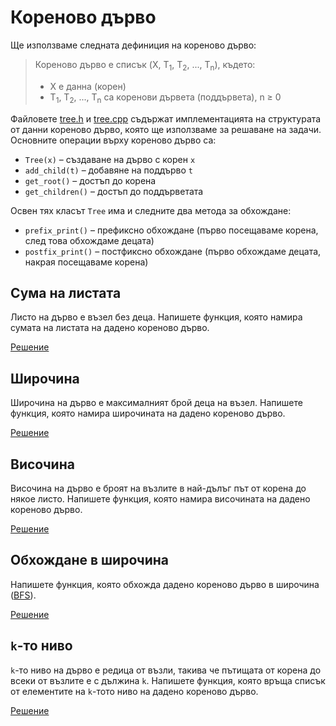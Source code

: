 Кореново дърво
==============

Ще използваме следната дефиниция на кореново дърво:
> Кореново дърво е списък
> (X, T<sub>1</sub>, T<sub>2</sub>, ..., T<sub>n</sub>), където:  
> * X е данна (корен)  
> * T<sub>1</sub>, T<sub>2</sub>, ..., T<sub>n</sub> са коренови дървета
> (поддървета), n ≥ 0

Файловете [tree.h](tree.h) и [tree.cpp](tree.cpp) съдържат
имплементацията на структурата от данни кореново дърво, която ще използваме
за решаване на задачи. Основните операции върху кореново дърво са:
* `Tree(x)` – създаване на дърво с корен `x`
* `add_child(t)` – добавяне на поддърво `t`
* `get_root()` – достъп до корена
* `get_children()` – достъп до поддърветата

Освен тях класът `Tree` има и следните два метода за обхождане:
* `prefix_print()` – префиксно обхождане (първо посещаваме корена, след това
обхождаме децата)
* `postfix_print()` – постфиксно обхождане (първо обхождаме децата, накрая
посещаваме корена)

Сума на листата
---------------
Листо на дърво е възел без деца.
Напишете функция, която намира сумата на листата на дадено кореново дърво.

[Решение](sum-leaves.cpp)

Широчина
--------
Широчина на дърво е максималният брой деца на възел.
Напишете функция, която намира широчината на дадено кореново дърво.

[Решение](breadth.cpp)

Височина
--------
Височина на дърво е броят на възлите в най-дълъг път от корена до някое листо.
Напишете функция, която намира височината на дадено кореново дърво.

[Решение](height.cpp)

Обхождане в широчина
--------------------
Напишете функция, която обхожда дадено кореново дърво в широчина
([BFS](https://en.wikipedia.org/wiki/Breadth-first_search)).

[Решение](print.cpp)

`k`-то ниво
---------
`k`-то ниво на дърво е редица от възли, такива че пътищата от корена до всеки
от възлите е с дължина `k`.
Напишете функция, която връща списък от елементите на `k`-тото ниво на дадено
кореново дърво.

[Решение](kth-level.cpp)
